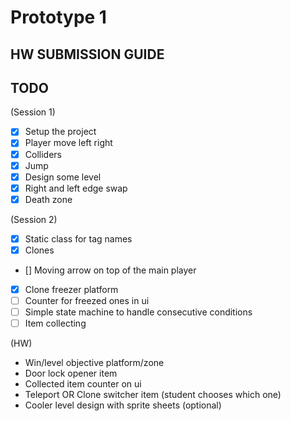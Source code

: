 # Prototype 1

## HW SUBMISSION GUIDE


## TODO
(Session 1)

- [x] Setup the project
- [x] Player move left right
- [x] Colliders
- [x] Jump
- [x] Design some level
- [x] Right and left edge swap
- [x] Death zone

(Session 2)

- [x] Static class for tag names
- [x] Clones
- [] Moving arrow on top of the main player 
- [x] Clone freezer platform
- [ ] Counter for freezed ones in ui
- [ ] Simple state machine to handle consecutive conditions
- [ ] Item collecting

(HW)

- Win/level objective platform/zone
- Door lock opener item
- Collected item counter on ui
- Teleport OR Clone switcher item (student chooses which one)
- Cooler level design with sprite sheets (optional)
